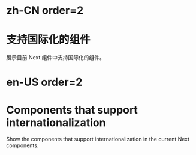 # zh-CN order=2

# 支持国际化的组件

展示目前 Next 组件中支持国际化的组件。

# en-US order=2

# Components that support internationalization

Show the components that support internationalization in the current Next components.
